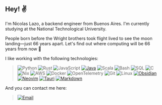 ## Hey! ✌️

I'm Nicolas Lazo, a backend engineer from Buenos Aires. I'm currently studying at the National Technological University.

People born before the Wright brothers took flight lived to see the moon landing—just 66 years apart. Let's find out where computing will be 66 years from now 🚀

I like working with the following technologies:

> ![Python](https://img.shields.io/badge/Python-3776AB?style=flat&logo=python&logoColor=white)
![Rust](https://img.shields.io/badge/Rust-000000?style=flat&logo=rust&logoColor=white)
![JavaScript](https://img.shields.io/badge/JavaScript-F7DF1E?style=flat&logo=javascript&logoColor=black)
[![Java](https://img.shields.io/badge/Java-%23ED8B00.svg?logo=openjdk&logoColor=white)](#)
![Scala](https://img.shields.io/badge/Scala-DC322F?style=flat&logo=scala&logoColor=white)
![Bash](https://img.shields.io/badge/Bash-121011?style=flat&logo=gnubash&logoColor=white)
![SQL](https://img.shields.io/badge/SQL-003B57?style=flat)
![C](https://img.shields.io/badge/C-00599C?style=flat&logo=c&logoColor=white)
![Nix](https://img.shields.io/badge/Nix-5277C3?style=flat&logo=nixos&logoColor=white)
![AWS](https://img.shields.io/badge/AWS-232F3E?style=flat&logo=amazonwebservices&logoColor=white)
![Docker](https://img.shields.io/badge/Docker-2496ED?style=flat&logo=docker&logoColor=white)
![OpenTelemetry](https://img.shields.io/badge/OpenTelemetry-5A45FF?style=flat&logo=opentelemetry&logoColor=white)
![Git](https://img.shields.io/badge/Git-F05032?style=flat&logo=git&logoColor=white)
![Linux](https://img.shields.io/badge/Linux-FCC624?style=flat&logo=linux&logoColor=black)
[![Obsidian](https://img.shields.io/badge/Obsidian-%23483699.svg?&logo=obsidian&logoColor=white)](#)
[![Neovim](https://img.shields.io/badge/Neovim-57A143?logo=neovim&logoColor=fff)](#)
[![Tauri](https://img.shields.io/badge/Tauri-24C8D8?logo=tauri&logoColor=fff)](#)
[![Markdown](https://img.shields.io/badge/Markdown-%23000000.svg?logo=markdown&logoColor=white)](#)

And you can contact me here:

> [![Email](https://img.shields.io/badge/Email-lazonicolasm@gmail.com-D14836?style=flat&logo=gmail&logoColor=white)](mailto:lazonicolasm@gmail.com)


<!--
**nicolaslazo/nicolaslazo** is a ✨ _special_ ✨ repository because its `README.md` (this file) appears on your GitHub profile.

Here are some ideas to get you started:

- 🔭 I’m currently working on ...
- 🌱 I’m currently learning ...
- 👯 I’m looking to collaborate on ...
- 🤔 I’m looking for help with ...
- 💬 Ask me about ...
- 📫 How to reach me: ...
- 😄 Pronouns: ...
- ⚡ Fun fact: ...
-->
